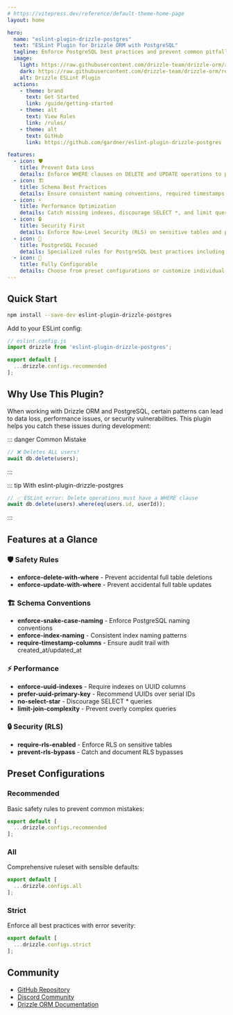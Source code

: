 ```yaml
---
# https://vitepress.dev/reference/default-theme-home-page
layout: home

hero:
  name: "eslint-plugin-drizzle-postgres"
  text: "ESLint Plugin for Drizzle ORM with PostgreSQL"
  tagline: Enforce PostgreSQL best practices and prevent common pitfalls when using Drizzle ORM
  image:
    light: https://raw.githubusercontent.com/drizzle-team/drizzle-orm/refs/heads/main/misc/readme/logo-github-sq-light.svg
    dark: https://raw.githubusercontent.com/drizzle-team/drizzle-orm/refs/heads/main/misc/readme/logo-github-sq-dark.svg
    alt: Drizzle ESLint Plugin
  actions:
    - theme: brand
      text: Get Started
      link: /guide/getting-started
    - theme: alt
      text: View Rules
      link: /rules/
    - theme: alt
      text: GitHub
      link: https://github.com/gardner/eslint-plugin-drizzle-postgres

features:
  - icon: 🛡️
    title: Prevent Data Loss
    details: Enforce WHERE clauses on DELETE and UPDATE operations to prevent accidental full table modifications
  - icon: 🏗️
    title: Schema Best Practices
    details: Ensure consistent naming conventions, required timestamps, and proper index configuration
  - icon: ⚡
    title: Performance Optimization
    details: Catch missing indexes, discourage SELECT *, and limit query complexity before it becomes a problem
  - icon: 🔒
    title: Security First
    details: Enforce Row-Level Security (RLS) on sensitive tables and prevent accidental security bypasses
  - icon: 🎯
    title: PostgreSQL Focused
    details: Specialized rules for PostgreSQL best practices including UUID usage and proper data types
  - icon: 🔧
    title: Fully Configurable
    details: Choose from preset configurations or customize individual rules to match your team's standards
---
```


## Quick Start

```bash
npm install --save-dev eslint-plugin-drizzle-postgres
```

Add to your ESLint config:

```js
// eslint.config.js
import drizzle from 'eslint-plugin-drizzle-postgres';

export default [
  ...drizzle.configs.recommended
];
```

## Why Use This Plugin?

When working with Drizzle ORM and PostgreSQL, certain patterns can lead to data loss, performance issues, or security vulnerabilities. This plugin helps you catch these issues during development:

::: danger Common Mistake
```js
// ❌ Deletes ALL users!
await db.delete(users);
```
:::

::: tip With eslint-plugin-drizzle-postgres
```js
// ✅ ESLint error: Delete operations must have a WHERE clause
await db.delete(users).where(eq(users.id, userId));
```
:::

## Features at a Glance

### 🛡️ Safety Rules
- **enforce-delete-with-where** - Prevent accidental full table deletions
- **enforce-update-with-where** - Prevent accidental full table updates

### 🏗️ Schema Conventions
- **enforce-snake-case-naming** - Enforce PostgreSQL naming conventions
- **enforce-index-naming** - Consistent index naming patterns
- **require-timestamp-columns** - Ensure audit trail with created_at/updated_at

### ⚡ Performance
- **enforce-uuid-indexes** - Require indexes on UUID columns
- **prefer-uuid-primary-key** - Recommend UUIDs over serial IDs
- **no-select-star** - Discourage SELECT * queries
- **limit-join-complexity** - Prevent overly complex queries

### 🔒 Security (RLS)
- **require-rls-enabled** - Enforce RLS on sensitive tables
- **prevent-rls-bypass** - Catch and document RLS bypasses

## Preset Configurations

### Recommended
Basic safety rules to prevent common mistakes:
```js
export default [
  ...drizzle.configs.recommended
];
```

### All
Comprehensive ruleset with sensible defaults:
```js
export default [
  ...drizzle.configs.all
];
```

### Strict
Enforce all best practices with error severity:
```js
export default [
  ...drizzle.configs.strict
];
```

## Community

- [GitHub Repository](https://github.com/gardner/eslint-plugin-drizzle-postgres)
- [Discord Community](https://discord.gg/drizzle-orm)
- [Drizzle ORM Documentation](https://orm.drizzle.team)